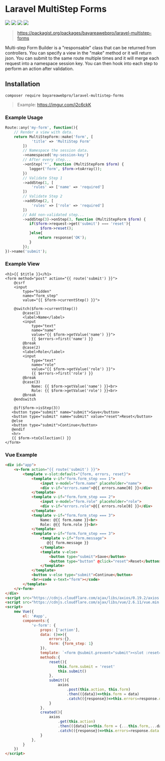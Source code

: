 # Laravel MultiStep Forms

![](https://github.com/bayareawebpro/laravel-multistep-forms/workflows/ci/badge.svg)
![](https://img.shields.io/badge/License-MIT-success.svg)
![](https://img.shields.io/packagist/dt/bayareawebpro/laravel-multistep-forms.svg)
![](https://img.shields.io/github/v/release/bayareawebpro/laravel-multistep-forms.svg)

> https://packagist.org/packages/bayareawebpro/laravel-multistep-forms

Multi-step Form Builder is a "responsable" class that can be returned from 
controllers.  You can specify a view in the "make" method or it will return json.
You can submit to the same route multiple times and it will merge each request into a 
namespace session key.  You can then hook into each step to perform an action after validation.

## Installation
```
composer require bayareawebpro/laravel-multistep-forms
```

> Example: https://imgur.com/j2c6ckK

### Example Usage

```php
Route::any('my-form', function(){
    // Render a view with data.
    return MultiStepForm::make('form', [
            'title' => 'MultiStep Form'
        ])
        // Namespace the session data.
        ->namespaced('my-session-key')
        // After every step...
        ->onStep('*', function (MultiStepForm $form) {
           logger('form', $form->toArray());
        })
        // Validate Step 1
        ->addStep(1, [
            'rules' => ['name' => 'required']
        ])
        // Validate Step 2
        ->addStep(2, [
            'rules' => ['role' => 'required']
        ])
        // Add non-validated step...
        ->addStep(3)->onStep(3, function (MultiStepForm $form) {
           if($form->request->get('submit') === 'reset'){
                $form->reset();
           }else{
               return response('OK');
           }
        });
})->name('submit');
```

### Example View
```blade
<h1>{{ $title }}</h1>
<form method="post" action="{{ route('submit') }}">
    @csrf
    <input
        type="hidden"
        name="form_step"
        value="{{ $form->currentStep() }}">

    @switch($form->currentStep())
        @case(1)
        <label>Name</label>
        <input
            type="text"
            name="name"
            value="{{ $form->getValue('name') }}">
            {{ $errors->first('name') }}
        @break
        @case(2)
        <label>Role</label>
        <input
            type="text"
            name="role"
            value="{{ $form->getValue('role') }}">
            {{ $errors->first('role') }}
        @break
        @case(3)
            Name: {{ $form->getValue('name') }}<br>
            Role: {{ $form->getValue('role') }}<br>
        @break
    @endswitch

    @if($form->isStep(3))
   <button type="submit" name="submit">Save</button>
   <button type="submit" name="submit" value="reset">Reset</button>
   @else
   <button type="submit">Continue</button>
   @endif
   <hr>
   {{ $form->toCollection() }}
</form>
```

### Vue Example
```html
<div id="app">
    <v-form action="{{ route('submit') }}">
        <template v-slot:default="{form, errors, reset}">
            <template v-if="form.form_step === 1">
                <input v-model="form.name" placeholder="name">
                <div v-if="errors.name">@{{ errors.name[0] }}</div>
            </template>
            <template v-if="form.form_step === 2">
                <input v-model="form.role" placeholder="role">
                <div v-if="errors.role">@{{ errors.role[0] }}</div>
            </template>
            <template v-if="form.form_step === 3">
                Name: @{{ form.name }}<br>
                Role: @{{ form.role }}<br>
            </template>
            <template v-if="form.form_step === 3">
                <template v-if="form.message">
                   @{{ form.message }}
                </template>
                <template v-else>
                    <button type="submit">Save</button>
                    <button type="button" @click="reset">Reset</button>
                </template>
            </template>
            <button v-else type="submit">Continue</button>
            <br><code v-text="form"></code>
        </template>
    </v-form>
</div>
<script src="https://cdnjs.cloudflare.com/ajax/libs/axios/0.19.2/axios.min.js" integrity="sha256-T/f7Sju1ZfNNfBh7skWn0idlCBcI3RwdLSS4/I7NQKQ=" crossorigin="anonymous"></script>
<script src="https://cdnjs.cloudflare.com/ajax/libs/vue/2.6.11/vue.min.js" integrity="sha256-ngFW3UnAN0Tnm76mDuu7uUtYEcG3G5H1+zioJw3t+68=" crossorigin="anonymous"></script>
<script>
    new Vue({
        el: '#app',
        components:{
            'v-form': {
                props: ['action'],
                data: ()=>({
                    errors:{},
                    form: {form_step: 1}
                }),
                template: `<form @submit.prevent="submit"><slot :reset="reset" :form="form" :errors="errors"></slot></form>`,
                methods:{
                    reset(){
                        this.form.submit = 'reset'
                        this.submit()
                    },
                    submit(){
                        axios
                            .post(this.action, this.form)
                            .then(({data})=>this.form = data)
                            .catch(({response})=>this.errors=response.data.errors)
                    }
                },
                created(){
                    axios
                        .get(this.action)
                        .then(({data})=>this.form = {...this.form,...data})
                        .catch(({response})=>this.errors=response.data.errors)
                }
            },
        }
    })
</script>
```